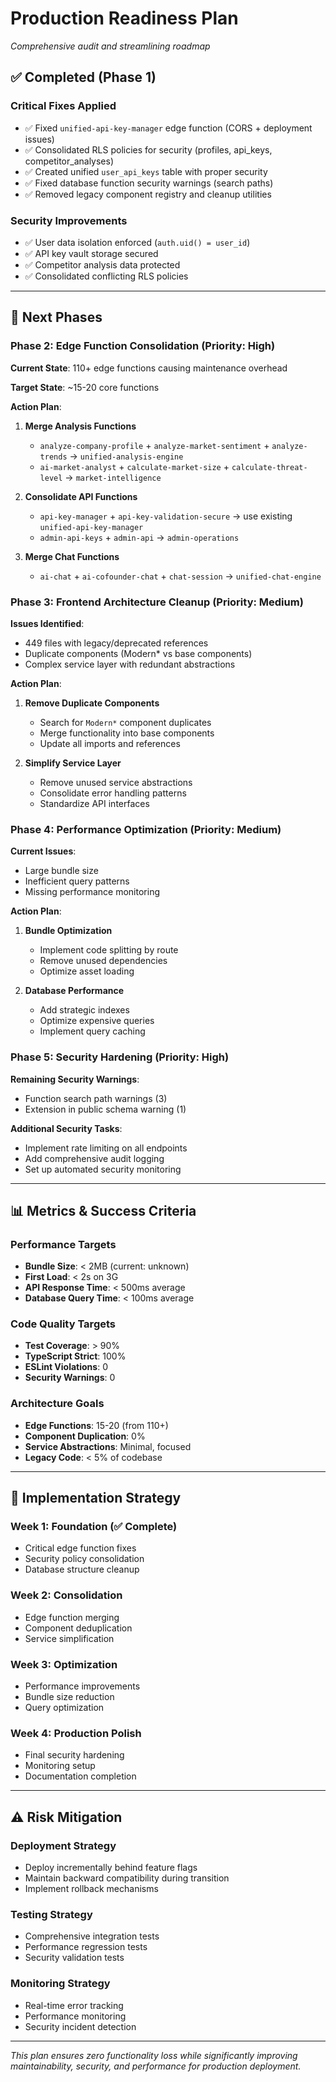 # **Production Readiness Plan**
*Comprehensive audit and streamlining roadmap*

## **✅ Completed (Phase 1)**

### **Critical Fixes Applied**
- ✅ Fixed `unified-api-key-manager` edge function (CORS + deployment issues)
- ✅ Consolidated RLS policies for security (profiles, api_keys, competitor_analyses)
- ✅ Created unified `user_api_keys` table with proper security
- ✅ Fixed database function security warnings (search paths)
- ✅ Removed legacy component registry and cleanup utilities

### **Security Improvements**
- ✅ User data isolation enforced (`auth.uid() = user_id`)
- ✅ API key vault storage secured
- ✅ Competitor analysis data protected
- ✅ Consolidated conflicting RLS policies

---

## **🎯 Next Phases**

### **Phase 2: Edge Function Consolidation (Priority: High)**

**Current State**: 110+ edge functions causing maintenance overhead

**Target State**: ~15-20 core functions

**Action Plan**:
1. **Merge Analysis Functions**
   - `analyze-company-profile` + `analyze-market-sentiment` + `analyze-trends` → `unified-analysis-engine`
   - `ai-market-analyst` + `calculate-market-size` + `calculate-threat-level` → `market-intelligence`

2. **Consolidate API Functions**
   - `api-key-manager` + `api-key-validation-secure` → use existing `unified-api-key-manager`
   - `admin-api-keys` + `admin-api` → `admin-operations`

3. **Merge Chat Functions**
   - `ai-chat` + `ai-cofounder-chat` + `chat-session` → `unified-chat-engine`

### **Phase 3: Frontend Architecture Cleanup (Priority: Medium)**

**Issues Identified**:
- 449 files with legacy/deprecated references
- Duplicate components (Modern* vs base components)
- Complex service layer with redundant abstractions

**Action Plan**:
1. **Remove Duplicate Components**
   - Search for `Modern*` component duplicates
   - Merge functionality into base components
   - Update all imports and references

2. **Simplify Service Layer**
   - Remove unused service abstractions
   - Consolidate error handling patterns
   - Standardize API interfaces

### **Phase 4: Performance Optimization (Priority: Medium)**

**Current Issues**:
- Large bundle size
- Inefficient query patterns
- Missing performance monitoring

**Action Plan**:
1. **Bundle Optimization**
   - Implement code splitting by route
   - Remove unused dependencies
   - Optimize asset loading

2. **Database Performance**
   - Add strategic indexes
   - Optimize expensive queries
   - Implement query caching

### **Phase 5: Security Hardening (Priority: High)**

**Remaining Security Warnings**:
- Function search path warnings (3)
- Extension in public schema warning (1)

**Additional Security Tasks**:
- Implement rate limiting on all endpoints
- Add comprehensive audit logging
- Set up automated security monitoring

---

## **📊 Metrics & Success Criteria**

### **Performance Targets**
- **Bundle Size**: < 2MB (current: unknown)
- **First Load**: < 2s on 3G
- **API Response Time**: < 500ms average
- **Database Query Time**: < 100ms average

### **Code Quality Targets**
- **Test Coverage**: > 90%
- **TypeScript Strict**: 100%
- **ESLint Violations**: 0
- **Security Warnings**: 0

### **Architecture Goals**
- **Edge Functions**: 15-20 (from 110+)
- **Component Duplication**: 0%
- **Service Abstractions**: Minimal, focused
- **Legacy Code**: < 5% of codebase

---

## **🚀 Implementation Strategy**

### **Week 1**: Foundation (✅ Complete)
- Critical edge function fixes
- Security policy consolidation
- Database structure cleanup

### **Week 2**: Consolidation
- Edge function merging
- Component deduplication
- Service simplification

### **Week 3**: Optimization
- Performance improvements
- Bundle size reduction
- Query optimization

### **Week 4**: Production Polish
- Final security hardening
- Monitoring setup
- Documentation completion

---

## **⚠️ Risk Mitigation**

### **Deployment Strategy**
- Deploy incrementally behind feature flags
- Maintain backward compatibility during transition
- Implement rollback mechanisms

### **Testing Strategy**
- Comprehensive integration tests
- Performance regression tests
- Security validation tests

### **Monitoring Strategy**
- Real-time error tracking
- Performance monitoring
- Security incident detection

---

*This plan ensures zero functionality loss while significantly improving maintainability, security, and performance for production deployment.*